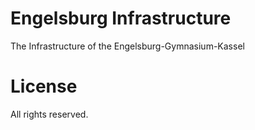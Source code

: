 # Engelsburg Infrastructure
The Infrastructure of the Engelsburg-Gymnasium-Kassel

# License
All rights reserved.